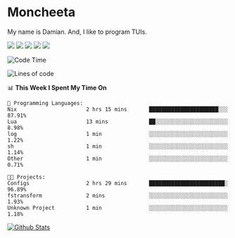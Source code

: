 # Moncheeta

My name is Damian. And, I like to program TUIs.

![](https://img.shields.io/badge/Editor-Neovim-informational?style=flat&logo=neovim&logoColor=white&color=success)
![](https://img.shields.io/badge/Code-Rust-informational?style=flat&logo=rust&logoColor=white&color=orange)
![](https://img.shields.io/badge/Code-C++-informational?style=flat&logo=cplusplus&logoColor=white&color=blue)
![](https://img.shields.io/badge/Code-Python-informational?style=flat&logo=python&logoColor=white&color=yellow)
![](https://img.shields.io/badge/Code-Lua-informational?style=flat&logo=lua&logoColor=white&color=blue)

<!--START_SECTION:waka-->
![Code Time](http://img.shields.io/badge/Code%20Time-85%20hrs%2011%20mins-blue)

![Lines of code](https://img.shields.io/badge/From%20Hello%20World%20I%27ve%20Written-62%20Thousand%20lines%20of%20code-blue)

📊 **This Week I Spent My Time On** 

```text
💬 Programming Languages: 
Nix                      2 hrs 15 mins       ██████████████████████░░░   87.91% 
Lua                      13 mins             ██░░░░░░░░░░░░░░░░░░░░░░░   8.98% 
log                      1 min               ░░░░░░░░░░░░░░░░░░░░░░░░░   1.22% 
sh                       1 min               ░░░░░░░░░░░░░░░░░░░░░░░░░   1.14% 
Other                    1 min               ░░░░░░░░░░░░░░░░░░░░░░░░░   0.71%

🐱‍💻 Projects: 
Configs                  2 hrs 29 mins       ████████████████████████░   96.89% 
fstransform              2 mins              ░░░░░░░░░░░░░░░░░░░░░░░░░   1.93% 
Unknown Project          1 min               ░░░░░░░░░░░░░░░░░░░░░░░░░   1.18%

```


<!--END_SECTION:waka-->

[![Github Stats](https://github-readme-stats.vercel.app/api?username=Moncheeta&show_icons=true&hide=stars&include_all_commits=true&theme=dracula)](https://github.com/anuraghazra/github-readme-stats)
